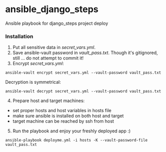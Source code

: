 # ansible_django_steps
Ansible playbook for django_steps project deploy

### Installation
1. Put all sensitive data in *secret_vars.yml*.
2. Save ansible-vault password in *vault_pass.txt*. Though it's gitignored, still ... do not attempt to commit it!
3. Encrypt *secret_vars.yml*:
```
ansible-vault encrypt secret_vars.yml --vault-password vault_pass.txt
```
Decryption is symmetrical:
```
ansible-vault decrypt secret_vars.yml --vault-password vault_pass.txt
```
4. Prepare host and target machines:
  * set proper hosts and host variables in hosts file
  * make sure ansible is installed on both host and target
  * target machine can be reached by ssh from host
5. Run the playbook and enjoy your freshly deployed app :)
```
ansible-playbook deployme.yml -i hosts -K --vault-password-file vault_pass.txt
```
